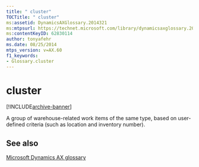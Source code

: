 ```yaml
---
title: " cluster"
TOCTitle: " cluster"
ms:assetid: DynamicsAXGlossary.2014321
ms:mtpsurl: https://technet.microsoft.com/library/dynamicsaxglossary.2014321(v=AX.60)
ms:contentKeyID: 62830114
author: tonyafehr
ms.date: 08/25/2014
mtps_version: v=AX.60
f1_keywords:
- Glossary.cluster
---
```


# cluster


[!INCLUDE[archive-banner](includes/archive-banner.md)]

A group of warehouse-related work items of the same type, based on user-defined criteria (such as location and inventory number).

## See also

[Microsoft Dynamics AX glossary](glossary/microsoft-dynamics-ax-glossary.md)

  



